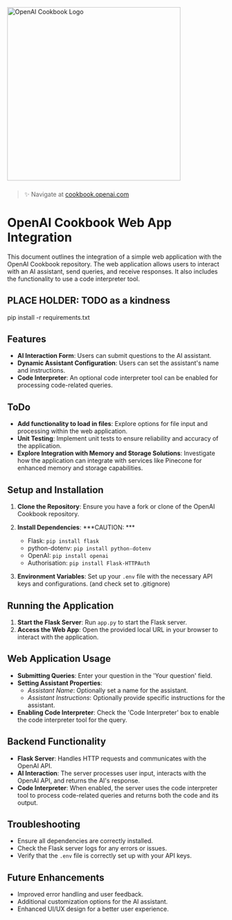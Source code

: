 <a href="https://cookbook.openai.com" target="_blank">
  <picture>
    <source media="(prefers-color-scheme: dark)" srcset="/images/openai-cookbook-white.png" style="max-width: 100%; width: 400px; margin-bottom: 20px">
    <img alt="OpenAI Cookbook Logo" src="/images/openai-cookbook.png" width="400px">
  </picture>
</a>

<h3></h3>
 
> ✨ Navigate at [cookbook.openai.com](https://cookbook.openai.com)

# OpenAI Cookbook Web App Integration

This document outlines the integration of a simple web application with the OpenAI Cookbook repository. The web application allows users to interact with an AI assistant, send queries, and receive responses. It also includes the functionality to use a code interpreter tool.

## PLACE HOLDER: TODO as a kindness
 pip install -r requirements.txt 

## Features

- **AI Interaction Form**: Users can submit questions to the AI assistant.
- **Dynamic Assistant Configuration**: Users can set the assistant's name and instructions.
- **Code Interpreter**: An optional code interpreter tool can be enabled for processing code-related queries.

## ToDo

- **Add functionality to load in files**: Explore options for file input and processing within the web application.
- **Unit Testing**: Implement unit tests to ensure reliability and accuracy of the application.
- **Explore Integration with Memory and Storage Solutions**: Investigate how the application can integrate with services like Pinecone for enhanced memory and storage capabilities.

## Setup and Installation

1. **Clone the Repository**: Ensure you have a fork or clone of the OpenAI Cookbook repository.

2. **Install Dependencies**:
   ***CAUTION: ***
   - Flask: `pip install flask`
   - python-dotenv: `pip install python-dotenv`
   - OpenAI: `pip install openai`
   - Authorisation: `pip install Flask-HTTPAuth`



3. **Environment Variables**: Set up your `.env` file with the necessary API keys and configurations. (and check set to .gitignore)

## Running the Application

1. **Start the Flask Server**: Run `app.py` to start the Flask server.
2. **Access the Web App**: Open the provided local URL in your browser to interact with the application.

## Web Application Usage

- **Submitting Queries**: Enter your question in the 'Your question' field.
- **Setting Assistant Properties**:
  - *Assistant Name*: Optionally set a name for the assistant.
  - *Assistant Instructions*: Optionally provide specific instructions for the assistant.
- **Enabling Code Interpreter**: Check the 'Code Interpreter' box to enable the code interpreter tool for the query.

## Backend Functionality

- **Flask Server**: Handles HTTP requests and communicates with the OpenAI API.
- **AI Interaction**: The server processes user input, interacts with the OpenAI API, and returns the AI's response.
- **Code Interpreter**: When enabled, the server uses the code interpreter tool to process code-related queries and returns both the code and its output.

## Troubleshooting

- Ensure all dependencies are correctly installed.
- Check the Flask server logs for any errors or issues.
- Verify that the `.env` file is correctly set up with your API keys.

## Future Enhancements

- Improved error handling and user feedback.
- Additional customization options for the AI assistant.
- Enhanced UI/UX design for a better user experience.

